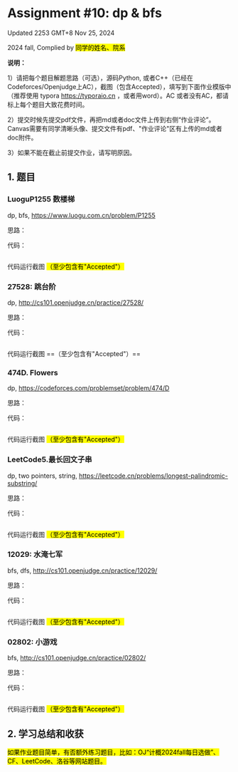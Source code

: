 # Assignment #10: dp & bfs

Updated 2253 GMT+8 Nov 25, 2024

2024 fall, Complied by <mark>同学的姓名、院系</mark>



**说明：**

1）请把每个题目解题思路（可选），源码Python, 或者C++（已经在Codeforces/Openjudge上AC），截图（包含Accepted），填写到下面作业模版中（推荐使用 typora https://typoraio.cn ，或者用word）。AC 或者没有AC，都请标上每个题目大致花费时间。

2）提交时候先提交pdf文件，再把md或者doc文件上传到右侧“作业评论”。Canvas需要有同学清晰头像、提交文件有pdf、"作业评论"区有上传的md或者doc附件。

3）如果不能在截止前提交作业，请写明原因。



## 1. 题目

### LuoguP1255 数楼梯

dp, bfs, https://www.luogu.com.cn/problem/P1255

思路：



代码：

```python

```



代码运行截图 <mark>（至少包含有"Accepted"）</mark>





### 27528: 跳台阶

dp, http://cs101.openjudge.cn/practice/27528/

思路：



代码：

```python

```



代码运行截图 ==（至少包含有"Accepted"）==





### 474D. Flowers

dp, https://codeforces.com/problemset/problem/474/D

思路：



代码：

```python

```



代码运行截图 <mark>（至少包含有"Accepted"）</mark>





### LeetCode5.最长回文子串

dp, two pointers, string, https://leetcode.cn/problems/longest-palindromic-substring/

思路：



代码：

```python

```



代码运行截图 <mark>（至少包含有"Accepted"）</mark>







### 12029: 水淹七军

bfs, dfs, http://cs101.openjudge.cn/practice/12029/

思路：



代码：

```python

```



代码运行截图 <mark>（至少包含有"Accepted"）</mark>





### 02802: 小游戏

bfs, http://cs101.openjudge.cn/practice/02802/

思路：



代码：

```python

```



代码运行截图 <mark>（至少包含有"Accepted"）</mark>





## 2. 学习总结和收获

<mark>如果作业题目简单，有否额外练习题目，比如：OJ“计概2024fall每日选做”、CF、LeetCode、洛谷等网站题目。</mark>





